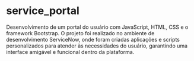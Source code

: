 # service_portal
Desenvolvimento de um portal do usuário com JavaScript, HTML, CSS e o framework Bootstrap. O projeto foi realizado no ambiente de desenvolvimento ServiceNow, onde foram criadas aplicações e scripts personalizados para atender às necessidades do usuário, garantindo uma interface amigável e funcional dentro da plataforma.
